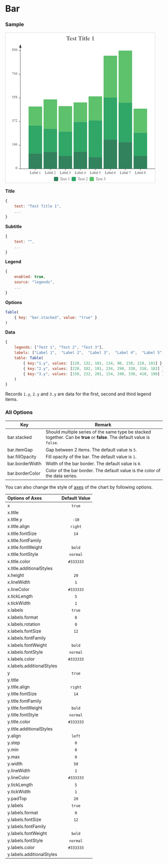 # Bar

### Sample

![Sample Bar Chart](images/bar.png)

**Title**

```javascript
{
    text: "Test Title 1",
    ...
}
```

**Subtitle**

```javascript
{
    text: "",
    ...
}
```

**Legend**

```javascript
{
	enabled: true,
    source: "legends",
    ...
}
```

**Options**

```javascript
Table(
    { key: "bar.stacked", value: "true" }
)
```

**Data**

```javascript
{
    legends: ["Test 1", "Test 2", "Test 3"],
    labels: ["Label 1",  "Label 2",  "Label 3",  "Label 4",  "Label 5",  "Label 6",  "Label 7",  "Label 8"],
    table: Table(
        { key:"1.y", values: [120, 132, 101, 134, 90, 230, 210, 101] },
        { key:"2.y", values: [220, 182, 191, 234, 290, 330, 310, 182] },
        { key:"3.y", values: [150, 232, 201, 154, 190, 330, 410, 190] }
    )
}
```

Records `1.y`, `2.y` and `3.y` are data for the first, second and third legend items.

### All Options

| Key             | Remark                                                       |
| --------------- | ------------------------------------------------------------ |
| bar.stacked     | Should multiple series of the same type be stacked together. Can be **true** or **false**. The default value is `false`. |
| bar.itemGap     | Gap between 2 items. The default value is `5`.               |
| bar.fillOpacity | Fill opacity of the bar. The default value is `1`.           |
| bar.borderWidth | Width of the bar border. The default value is `0`.           |
| bar.borderColor | Color of the bar border. The default value is the color of the data series. |

You can also change the style of [axes](axes.md) of the chart by following options.

| Options of Axes | Default Value |
|:-|:-:|
| x | `true` |
| x.title |  |
| x.title.y | `-10` |
| x.title.align | `right` |
| x.title.fontSize | `14` |
| x.title.fontFamily |  |
| x.title.fontWeight | `bold` |
| x.title.fontStyle | `normal` |
| x.title.color | `#333333` |
| x.title.additionalStyles |  |
| x.height | `20` |
| x.lineWidth | `1` |
| x.lineColor | `#333333` |
| x.tickLength | `5` |
| x.tickWidth | `1` |
| x.labels | `true` |
| x.labels.format | `0` |
| x.labels.rotation | `0` |
| x.labels.fontSize | `12` |
| x.labels.fontFamily |  |
| x.labels.fontWeight | `bold` |
| x.labels.fontStyle | `normal` |
| x.labels.color | `#333333` |
| x.labels.additionalStyles |  |
| y | `true` |
| y.title |  |
| y.title.align | `right` |
| y.title.fontSize | `14` |
| y.title.fontFamily |  |
| y.title.fontWeight | `bold` |
| y.title.fontStyle | `normal` |
| y.title.color | `#333333` |
| y.title.additionalStyles |  |
| y.align | `left` |
| y.step | `0` |
| y.min | `0` |
| y.max | `0` |
| y.width | `50` |
| y.lineWidth | `1` |
| y.lineColor | `#333333` |
| y.tickLength | `5` |
| y.tickWidth | `1` |
| y.padTop | `20` |
| y.labels | `true` |
| y.labels.format | `0` |
| y.labels.fontSize | `12` |
| y.labels.fontFamily |  |
| y.labels.fontWeight | `bold` |
| y.labels.fontStyle | `normal` |
| y.labels.color | `#333333` |
| y.labels.additionalStyles |  |
